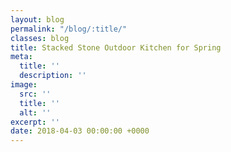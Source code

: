 ```yaml
---
layout: blog
permalink: "/blog/:title/"
classes: blog
title: Stacked Stone Outdoor Kitchen for Spring
meta:
  title: ''
  description: ''
image:
  src: ''
  title: ''
  alt: ''
excerpt: ''
date: 2018-04-03 00:00:00 +0000
---
```

